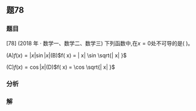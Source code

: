 ## 题78
### 题目
[78] (2018 年 · 数学一、数学二、数学三) 下列函数中,在$x = 0$处不可导的是(   )。

(A)$f( x)  = | x| \sin | x|$(B)$f( x)  = | x| \sin \sqrt{| x| }$

(C)$f( x)  = \cos | x|$(D)$f( x)  = \cos \sqrt{| x| }$
### 分析

### 解